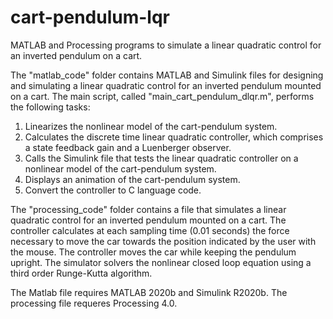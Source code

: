 # cart-pendulum-lqr
MATLAB and Processing programs to simulate a linear quadratic control for an inverted pendulum on a cart.

The "matlab_code" folder contains MATLAB and Simulink files for designing and simulating a linear quadratic control for an inverted pendulum mounted on a cart. The main script, called "main_cart_pendulum_dlqr.m", performs the following tasks:

1) Linearizes the nonlinear model of the cart-pendulum system.
2) Calculates the discrete time linear quadratic controller, which comprises a state feedback gain and a Luenberger observer.
3) Calls the Simulink file that tests the linear quadratic controller on a nonlinear model of the cart-pendulum system.
4) Displays an animation of the cart-pendulum system.
5) Convert the controller to C language code.

The "processing_code" folder contains a file that simulates a linear quadratic control for an inverted pendulum mounted on a cart. The controller calculates at each sampling time (0.01 seconds) the force necessary to move the car towards the position indicated by the user with the mouse. The controller moves the car while keeping the pendulum upright. The simulator solvers the nonlinear closed loop equation using a third order Runge-Kutta algorithm.

The Matlab file requires MATLAB 2020b and Simulink R2020b.
The processing file requeres Processing 4.0.
